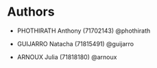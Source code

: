 # Authors


*  PHOTHIRATH Anthony (71702143) @phothirath 

*  GUIJARRO Natacha (71815491) @guijarro 

*  ARNOUX Julia (71818180) @arnoux
